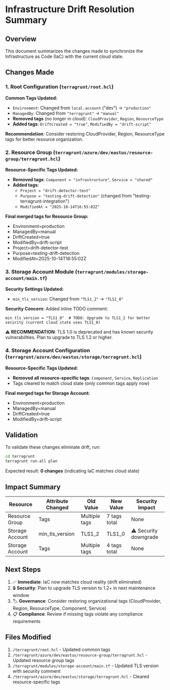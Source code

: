 # Infrastructure Drift Resolution Summary

## Overview
This document summarizes the changes made to synchronize the Infrastructure as Code (IaC) with the current cloud state.

## Changes Made

### 1. Root Configuration (`terragrunt/root.hcl`)
**Common Tags Updated:**
- `Environment`: Changed from `local.account` ("dev") → `"production"`
- `ManagedBy`: Changed from `"terragrunt"` → `"manual"`
- **Removed tags** (no longer in cloud): `CloudProvider`, `Region`, `ResourceType`
- **Added tags**: `DriftCreated = "true"`, `ModifiedBy = "drift-script"`

**Recommendation**: Consider restoring CloudProvider, Region, ResourceType tags for better resource organization.

### 2. Resource Group (`terragrunt/azure/dev/eastus/resource-group/terragrunt.hcl`)
**Resource-Specific Tags Updated:**
- **Removed tags**: `Component = "infrastructure"`, `Service = "shared"`
- **Added tags**: 
  - `Project = "drift-detector-test"`
  - `Purpose = "testing-drift-detection"` (changed from "testing-terragrunt-integration")
  - `ModifiedAt = "2025-10-14T16:55:02Z"`

**Final merged tags for Resource Group:**
- Environment=production
- ManagedBy=manual
- DriftCreated=true
- ModifiedBy=drift-script
- Project=drift-detector-test
- Purpose=testing-drift-detection
- ModifiedAt=2025-10-14T16:55:02Z

### 3. Storage Account Module (`terragrunt/modules/storage-account/main.tf`)
**Security Settings Updated:**
- `min_tls_version`: Changed from `"TLS1_2"` → `"TLS1_0"`

**Security Concern**: Added inline TODO comment:
```hcl
min_tls_version = "TLS1_0"  # TODO: Upgrade to TLS1_2 for better security (current cloud state uses TLS1_0)
```

⚠️ **RECOMMENDATION**: TLS 1.0 is deprecated and has known security vulnerabilities. Plan to upgrade to TLS 1.2 or higher.

### 4. Storage Account Configuration (`terragrunt/azure/dev/eastus/storage/terragrunt.hcl`)
**Resource-Specific Tags Updated:**
- **Removed all resource-specific tags**: `Component`, `Service`, `Replication`
- Tags cleared to match cloud state (only common tags apply now)

**Final merged tags for Storage Account:**
- Environment=production
- ManagedBy=manual
- DriftCreated=true
- ModifiedBy=drift-script

## Validation

To validate these changes eliminate drift, run:
```bash
cd terragrunt
terragrunt run-all plan
```

Expected result: **0 changes** (indicating IaC matches cloud state)

## Impact Summary

| Resource | Attribute Changed | Old Value | New Value | Security Impact |
|----------|------------------|-----------|-----------|-----------------|
| Resource Group | Tags | Multiple tags | 7 tags total | None |
| Storage Account | min_tls_version | TLS1_2 | TLS1_0 | ⚠️ Security downgrade |
| Storage Account | Tags | Multiple tags | 4 tags total | None |

## Next Steps

1. ✅ **Immediate**: IaC now matches cloud reality (drift eliminated)
2. 🔒 **Security**: Plan to upgrade TLS version to 1.2+ in next maintenance window
3. 🏷️ **Governance**: Consider restoring organizational tags (CloudProvider, Region, ResourceType, Component, Service)
4. 📋 **Compliance**: Review if missing tags violate any compliance requirements

## Files Modified

1. `/terragrunt/root.hcl` - Updated common tags
2. `/terragrunt/azure/dev/eastus/resource-group/terragrunt.hcl` - Updated resource group tags
3. `/terragrunt/modules/storage-account/main.tf` - Updated TLS version with security comment
4. `/terragrunt/azure/dev/eastus/storage/terragrunt.hcl` - Cleared resource-specific tags
